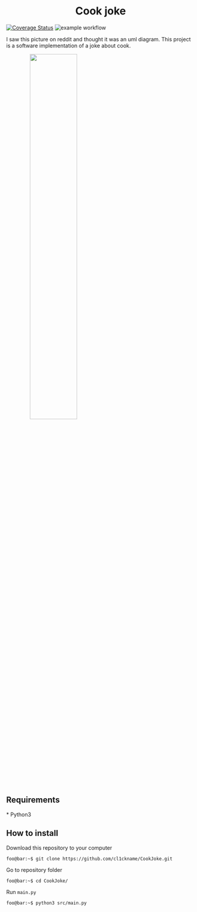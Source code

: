 <h1 align="center">Cook joke</h1>

[![Coverage Status](https://coveralls.io/repos/github/cl1ckname/CookJoke/badge.svg?branch=main)](https://coveralls.io/github/cl1ckname/CookJoke?branch=main)
![example workflow](https://github.com/cl1ckname/CookJoke/actions/workflows/tests.yml/badge.svg)

<p>
I saw this picture on reddit and thought it was an uml diagram. This project is a software implementation of a joke about cook. 
</p>
<img src="https://i.imgur.com/t4GxSew.jpeg" style="text-align: center; width: 50%"/>
<h2>Requirements</h2>
* Python3
<h2>How to install</h2>
Download this repository to your computer  

```console
foo@bar:~$ git clone https://github.com/cl1ckname/CookJoke.git
```
Go to repository folder  

```console
foo@bar:~$ cd CookJoke/
```

Run `main.py`  
```console
foo@bar:~$ python3 src/main.py
```

